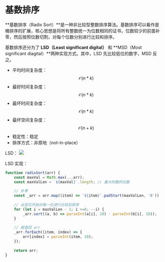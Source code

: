 # 基数排序

**基数排序（Radix Sort）**是一种非比较型整数排序算法。基数排序可以看作是桶排序的扩展，核心思想是将所有整数统一为位数相同的证书，位数较少的前面补零，然后按照位数切割，对每个位数分别进行比较和排序。

基数排序还分为了 **LSD（Least significant digital）** 和 **MSD（Most significant diagital）**两种实现方式。其中，LSD 先比较低位的数字，MSD 反之。

* 平均时间复杂度：$$\mathcal{O}(n * k)$$
* 最好时间复杂度：$$\mathcal{O}(n * k)$$
* 最坏时间复杂度：$$\mathcal{O}(n * k)$$
* 最坏空间复杂度：$$\mathcal{O}(n + k)$$
* 稳定性：稳定
* 排序方式：非原地（not-in-place）

LSD：
![](https://camo.githubusercontent.com/4376d13c2f2b6425681038a614ccdce1cf0c1893/68747470733a2f2f7777772e7265736561726368676174652e6e65742f7075626c69636174696f6e2f3239313038363233312f6669677572652f666967312f41533a36313432313434353234303432343040313532333435313534353536382f53696d706c69737469632d696c6c757374726174696f6e2d6f662d7468652d73746570732d706572666f726d65642d696e2d612d72616469782d736f72742d496e2d746869732d6578616d706c652d7468652e706e67)

LSD 实现：

```js
function radixSort(arr) {
    const maxVal = Math.max(...arr);
    const maxValLen = `${maxVal}`.length; // 最大的数的位数
    
    // 补零
    const _arr = arr.map((item) => `${item}`.padStart(maxValLen, '0'));
    
    // 从低位开始对每一位进行比较后排序
    for (let i = maxValLen - 1; i >=0; --i) {
        _arr.sort((a, b) => parseInt(a[i], 10) - parseInt(b[i], 10));
    } 
    
    // 赋值回 arr
    _arr.forEach((item, index) => {
        arr[index] = parseInt(item, 10);
    });
    
    return arr;
}
```
